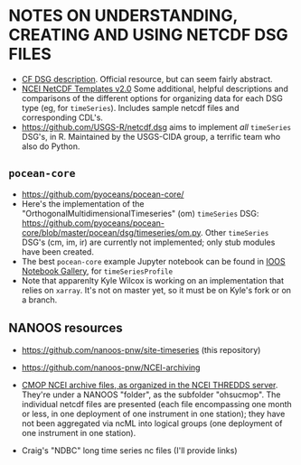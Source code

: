 # NOTES ON UNDERSTANDING, CREATING AND USING NETCDF DSG FILES

- [CF DSG description](http://cfconventions.org/Data/cf-conventions/cf-conventions-1.6/build/cf-conventions.html#discrete-sampling-geometries). Official resource, but can seem fairly abstract.
- [NCEI NetCDF Templates v2.0](https://www.nodc.noaa.gov/data/formats/netcdf/v2.0/) Some additional, helpful descriptions and comparisons of the different options for organizing data for each DSG type (eg, for `timeSeries`). Includes sample netcdf files and corresponding CDL's.
- https://github.com/USGS-R/netcdf.dsg aims to implement *all* `timeSeries` DSG's, in R. Maintained by the USGS-CIDA group, a terrific team who also do Python.

## `pocean-core`

- https://github.com/pyoceans/pocean-core/
- Here's the implementation of the "OrthogonalMultidimensionalTimeseries" (om) `timeSeries` DSG: https://github.com/pyoceans/pocean-core/blob/master/pocean/dsg/timeseries/om.py. Other `timeSeries` DSG's (cm, im, ir) are currently not implemented; only stub modules have been created.
- The best `pocean-core` example Jupyter notebook can be found in [IOOS Notebook Gallery](http://ioos.github.io/notebooks_demos/notebooks/2018-02-27-pocean-timeSeries-demo/), for `timeSeriesProfile`
- Note that apparenlty Kyle Wilcox is working on an implementation that relies on `xarray`. It's not on master yet, so it must be on Kyle's fork or on a branch.


## NANOOS resources

- https://github.com/nanoos-pnw/site-timeseries (this repository)
- https://github.com/nanoos-pnw/NCEI-archiving

- [CMOP NCEI archive files, as organized in the NCEI THREDDS server](https://data.nodc.noaa.gov/thredds/catalog/ioos/nanoos/catalog.html). They're under a NANOOS "folder", as the subfolder "ohsucmop". The individual netcdf files are presented (each file encompassing one month or less, in one deployment of one instrument in one station); they have not been aggregated via ncML into logical groups (one deployment of one instrument in one station).
- Craig's "NDBC" long time series nc files (I'll provide links)
